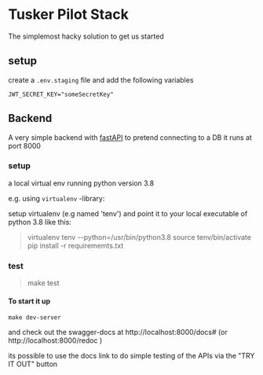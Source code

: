 # Tusker Pilot Stack

The simplemost hacky solution to get us started
## setup

create a `.env.staging` file and add the following variables
```
JWT_SECRET_KEY="someSecretKey"
```

## Backend

A very simple backend with [fastAPI](https://fastapi.tiangolo.com/) to pretend connecting to a DB
it runs at port 8000

### setup 
a local virtual env running python version 3.8

e.g. using `virtualenv` -library:

setup virtualenv (e.g named 'tenv') and point it to your local executable of python 3.8 like this:

> virtualenv tenv --python=/usr/bin/python3.8
> source tenv/bin/activate
> pip install -r requirememts.txt

### test

> make test

#### To start it up
``` 
make dev-server
```

and check out the swagger-docs at http://localhost:8000/docs# (or http://localhost:8000/redoc )

its possible to use the docs link to do simple testing of the APIs via the "TRY IT OUT" button
